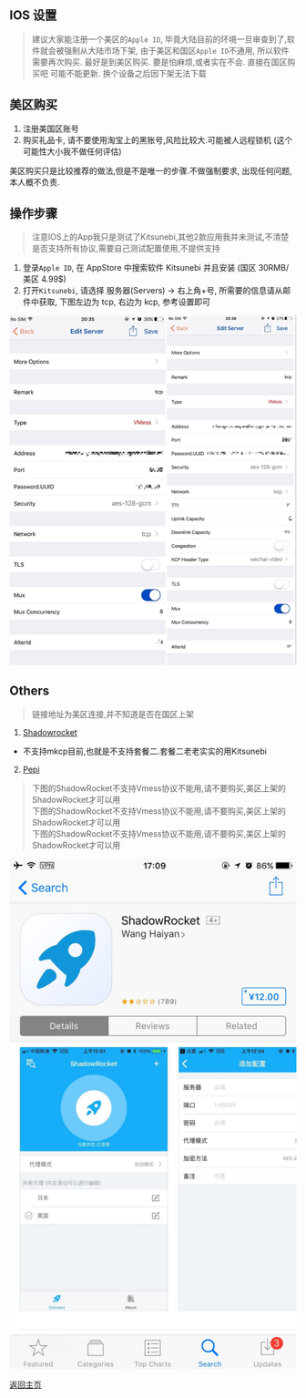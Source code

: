 ## IOS 设置

> 建议大家能注册一个美区的`Apple ID`, 毕竟大陆目前的环境一旦审查到了,软件就会被强制从大陆市场下架, 
由于美区和国区`Apple ID`不通用, 所以软件需要再次购买. 最好是到美区购买. 要是怕麻烦,或者实在不会. 直接在国区购买吧 可能不能更新. 换个设备之后因下架无法下载

## 美区购买

1. 注册美国区账号
2. 购买礼品卡, 请不要使用淘宝上的黑账号,风险比较大.可能被人远程锁机 (这个可能性大小我不做任何评估)

美区购买只是比较推荐的做法,但是不是唯一的步骤.不做强制要求, 出现任何问题,本人概不负责.

## 操作步骤

> 注意IOS上的App我只是测试了Kitsunebi,其他2款应用我并未测试,不清楚是否支持所有协议,需要自己测试配置使用,不提供支持

1. 登录`Apple ID`, 在 AppStore 中搜索软件 Kitsunebi 并且安装 (国区 30RMB/美区 4.99$)
2. 打开`Kitsunebi`, 请选择 服务器(Servers) -> 右上角+号, 所需要的信息请从邮件中获取, 下图左边为 tcp, 右边为 kcp, 参考设置即可

 ![Kitsunebi_settings](pics/Kitsunebi_settings.jpg)
 
## Others 
> 链接地址为美区连接,并不知道是否在国区上架

1. [Shadowrocket](https://itunes.apple.com/us/app/shadowrocket/id932747118?mt=8) 
 - 不支持mkcp目前,也就是不支持套餐二.套餐二老老实实的用Kitsunebi
2. [Pepi](https://www.v2ray.com/itunes/us/pepi/id1283082051/)

> 下图的ShadowRocket不支持Vmess协议不能用,请不要购买,美区上架的ShadowRocket才可以用  
> 下图的ShadowRocket不支持Vmess协议不能用,请不要购买,美区上架的ShadowRocket才可以用  
> 下图的ShadowRocket不支持Vmess协议不能用,请不要购买,美区上架的ShadowRocket才可以用  

![ShadowRocket](pics/ShadowRocket.jpg)

[返回主页](README.md)

